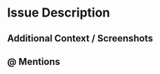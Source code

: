 <!--
  If you're looking to submit a bug report, please fill out this template:
   https://github.com/cerner/terra-aggregate-translations/issues/new?template=BUG_REPORT.md
   If this is a feature request, please fill out this template:

  https://github.com/cerner/terra-aggregate-translations/issues/new?template=FEATURE_REQUEST.md
-->

 # Issue Description
<!-- A clear and concise description of what the issue is. -->

 ## Additional Context / Screenshots
<!-- Add any other context about the issue here. If applicable, add screenshots to help explain. -->

 ## @ Mentions
<!-- @ Mention anyone on the terra team that you have been working with so far. -->